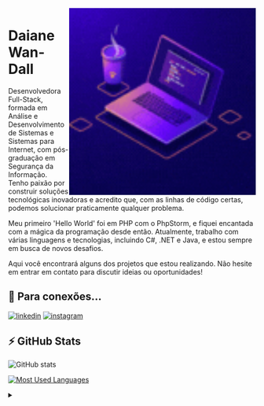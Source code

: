 <img align="right" alt="Programming" height="380" src="https://github.com/DWan-Dall/DWan-Dall/blob/main/Programind.gif">

<h1>
   <span>Daiane Wan-Dall</span>
</h1>

<p alingn="justify">Desenvolvedora Full-Stack, formada em Análise e Desenvolvimento de Sistemas e Sistemas para Internet, com pós-graduação em Segurança da Informação. Tenho paixão por construir soluções tecnológicas inovadoras e acredito que, com as linhas de código certas, podemos solucionar praticamente qualquer problema.

<p alingn="justify">Meu primeiro 'Hello World' foi em PHP com o PhpStorm, e fiquei encantada com a mágica da programação desde então. Atualmente, trabalho com várias linguagens e tecnologias, incluindo C#, .NET e Java, e estou sempre em busca de novos desafios.
<br>
<p alingn="justify">Aqui você encontrará alguns dos projetos que estou realizando. Não hesite em entrar em contato para discutir ideias ou oportunidades!
</p>


## 🔗 Para conexões...

<!--
Em desenvolvimento:
[![portfolio](https://img.shields.io/badge/my_portfolio-000?style=for-the-badge&logo=ko-fi&logoColor=white)](https://wan-dalltech.com/)
-->
[![linkedin](https://img.shields.io/badge/linkedin-0A66C2?style=for-the-badge&logo=linkedin&logoColor=white)](https://www.linkedin.com/in/daiane-wan-dall-39186514a/)
[![instagram](https://img.shields.io/badge/instagram-e1306c?style=for-the-badge&logo=instagram&logoColor=white)](https://www.instagram.com/daiwandall/)


## ⚡️ GitHub Stats

![GitHub stats](https://github-readme-stats-git-masterrstaa-rickstaa.vercel.app/api?username=DWan-Dall&hide_title=true&show_icons=true&include_all_commits=true&count_private=true&line_height=25&hide=issues&theme=tokyonight)

[![Most Used Languages](https://github-readme-stats-git-masterrstaa-rickstaa.vercel.app/api/top-langs/?username=DWan-Dall&line_height=10&card_width=290&layout=compact&hide_title=false&count_private=true&langs_count=4&show_icons=true&theme=tokyonight)](https://github.com/DWan-Dall/github-readme-stats)

<details>

<summary></summary>

GitHub Stats <a href="https://github.com/anuraghazra/github-readme-stats"> anuraghazra</a>

<div align="right"><a href="https://github.com/DWan-Dall">DWD💜 </a></div>

</details>